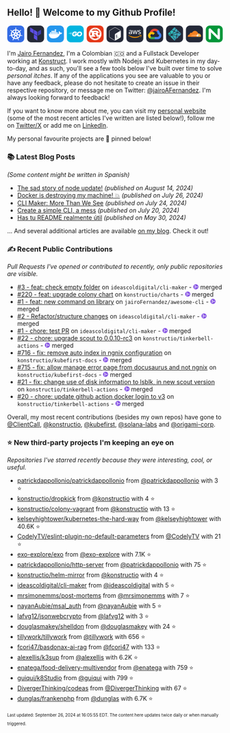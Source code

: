 <!-- DO NOT EDIT THIS FILE DIRECTLY! This file was automatically generated from the tool in this repo. -->

## Hello! 👋 Welcome to my Github Profile!

<p align="center">
  <picture>
    <source media="(prefers-color-scheme: dark)" srcset="images/icons-dark.png">
    <source media="(prefers-color-scheme: light)" srcset="images/icons-light.png">
    <img src="images/icons-dark.png" alt="technologies I use">
  </picture>
</p>

I'm [Jairo Fernandez](https://www.linkedin.com/in/jairofernandezvega/), I'm a Colombian 🇨🇴 and a Fullstack Developer working at [Konstruct](https://konstruct.io). I work mostly with Nodejs and Kubernetes in my day-to-day, and as such, you'll see a few tools below I've built over time to solve *personal itches*. If any of the applications you see are valuable to you or have any feedback, please do not hesitate to create an issue in their respective repository, or message me on Twitter: [@jairoAFernandez](https://x.com/jairoAFernandez). I'm always looking forward to feedback!

If you want to know more about me, you can visit my [personal website](https://dev.to/jairofernandez) (some of the most recent articles I've written are listed below!), follow me on [Twitter/X](https://x.com/jairoAFernandez) or add me on [LinkedIn](https://www.linkedin.com/in/jairofernandezvega/).

My personal favourite projects are 📌 pinned below!
### 📚 Latest Blog Posts

*(Some content might be written in Spanish)*


* [The sad story of node update!](https://dev.to/jairofernandez/the-sad-story-of-node-update-21gd?ref=github-profile) *(published on August 14, 2024)*
* [Docker is destroying my machine! 💥](https://dev.to/jairofernandez/docker-is-destroying-my-machine-53p4?ref=github-profile) *(published on July 26, 2024)*
* [CLI Maker: More Than We See](https://dev.to/jairofernandez/-cli-maker-more-than-we-see-3gk4?ref=github-profile) *(published on July 24, 2024)*
* [Create a simple CLI, a mess](https://dev.to/jairofernandez/create-a-simple-cli-a-mess-2g7j?ref=github-profile) *(published on July 20, 2024)*
* [Has tu README realmente útil](https://dev.to/jairofernandez/has-tu-readme-realmente-util-49ea?ref=github-profile) *(published on May 30, 2024)*

... And several additional articles are available [on my blog](https://dev.to/jairofernandez/). Check it out!
### ✍️ Recent Public Contributions

*Pull Requests I've opened or contributed to recently, only public repositories are visible.*


* [#3 - feat: check empty folder](https://github.com/ideascoldigital/cli-maker/pull/3) on `ideascoldigital/cli-maker` - <img src="images/github-merged.png" width="12px" height="12px"> merged
* [#220 - feat: upgrade colony chart](https://github.com/konstructio/charts/pull/220) on `konstructio/charts` - <img src="images/github-merged.png" width="12px" height="12px"> merged
* [#1 - feat: new command on library](https://github.com/jairoFernandez/awesome-cli/pull/1) on `jairoFernandez/awesome-cli` - <img src="images/github-merged.png" width="12px" height="12px"> merged
* [#2 - Refactor/structure changes](https://github.com/ideascoldigital/cli-maker/pull/2) on `ideascoldigital/cli-maker` - <img src="images/github-merged.png" width="12px" height="12px"> merged
* [#1 - chore: test PR](https://github.com/ideascoldigital/cli-maker/pull/1) on `ideascoldigital/cli-maker` - <img src="images/github-merged.png" width="12px" height="12px"> merged
* [#22 - chore: upgrade scout to 0.0.10-rc3](https://github.com/konstructio/tinkerbell-actions/pull/22) on `konstructio/tinkerbell-actions` - <img src="images/github-merged.png" width="12px" height="12px"> merged
* [#716 - fix: remove auto index in ngnix configuration](https://github.com/konstructio/kubefirst-docs/pull/716) on `konstructio/kubefirst-docs` - <img src="images/github-merged.png" width="12px" height="12px"> merged
* [#715 - fix: allow manage error page from docusaurus and not ngnix](https://github.com/konstructio/kubefirst-docs/pull/715) on `konstructio/kubefirst-docs` - <img src="images/github-merged.png" width="12px" height="12px"> merged
* [#21 - fix: change use of disk information to lsblk, in new scout version](https://github.com/konstructio/tinkerbell-actions/pull/21) on `konstructio/tinkerbell-actions` - <img src="images/github-merged.png" width="12px" height="12px"> merged
* [#20 - chore: update github action docker login to v3](https://github.com/konstructio/tinkerbell-actions/pull/20) on `konstructio/tinkerbell-actions` - <img src="images/github-merged.png" width="12px" height="12px"> merged

Overall, my most recent contributions (besides my own repos) have gone to 
[@ClientCall](https://github.com/ClientCall),
[@konstructio](https://github.com/konstructio),
[@kubefirst](https://github.com/kubefirst),
[@solana-labs](https://github.com/solana-labs)
and [@origami-corp](https://github.com/origami-corp).
### ⭐ New third-party projects I'm keeping an eye on

*Repositories I've starred recently because they were interesting, cool, or useful.*


* [patrickdappollonio/patrickdappollonio](https://github.com/patrickdappollonio/patrickdappollonio) from [@patrickdappollonio](https://github.com/patrickdappollonio) with 3 ⭐️
* [konstructio/dropkick](https://github.com/konstructio/dropkick) from [@konstructio](https://github.com/konstructio) with 4 ⭐️
* [konstructio/colony-vagrant](https://github.com/konstructio/colony-vagrant) from [@konstructio](https://github.com/konstructio) with 13 ⭐️
* [kelseyhightower/kubernetes-the-hard-way](https://github.com/kelseyhightower/kubernetes-the-hard-way) from [@kelseyhightower](https://github.com/kelseyhightower) with 40.6K ⭐️
* [CodelyTV/eslint-plugin-no-default-parameters](https://github.com/CodelyTV/eslint-plugin-no-default-parameters) from [@CodelyTV](https://github.com/CodelyTV) with 21 ⭐️
* [exo-explore/exo](https://github.com/exo-explore/exo) from [@exo-explore](https://github.com/exo-explore) with 7.1K ⭐️
* [patrickdappollonio/http-server](https://github.com/patrickdappollonio/http-server) from [@patrickdappollonio](https://github.com/patrickdappollonio) with 75 ⭐️
* [konstructio/helm-mirror](https://github.com/konstructio/helm-mirror) from [@konstructio](https://github.com/konstructio) with 4 ⭐️
* [ideascoldigital/cli-maker](https://github.com/ideascoldigital/cli-maker) from [@ideascoldigital](https://github.com/ideascoldigital) with 5 ⭐️
* [mrsimonemms/post-mortems](https://github.com/mrsimonemms/post-mortems) from [@mrsimonemms](https://github.com/mrsimonemms) with 7 ⭐️
* [nayanAubie/msal_auth](https://github.com/nayanAubie/msal_auth) from [@nayanAubie](https://github.com/nayanAubie) with 5 ⭐️
* [lafvg12/jsonwebcrypto](https://github.com/lafvg12/jsonwebcrypto) from [@lafvg12](https://github.com/lafvg12) with 3 ⭐️
* [douglasmakey/shelldon](https://github.com/douglasmakey/shelldon) from [@douglasmakey](https://github.com/douglasmakey) with 24 ⭐️
* [tillywork/tillywork](https://github.com/tillywork/tillywork) from [@tillywork](https://github.com/tillywork) with 656 ⭐️
* [fcori47/basdonax-ai-rag](https://github.com/fcori47/basdonax-ai-rag) from [@fcori47](https://github.com/fcori47) with 133 ⭐️
* [alexellis/k3sup](https://github.com/alexellis/k3sup) from [@alexellis](https://github.com/alexellis) with 6.2K ⭐️
* [enatega/food-delivery-multivendor](https://github.com/enatega/food-delivery-multivendor) from [@enatega](https://github.com/enatega) with 759 ⭐️
* [guiqui/k8Studio](https://github.com/guiqui/k8Studio) from [@guiqui](https://github.com/guiqui) with 799 ⭐️
* [DivergerThinking/codeas](https://github.com/DivergerThinking/codeas) from [@DivergerThinking](https://github.com/DivergerThinking) with 67 ⭐️
* [dunglas/frankenphp](https://github.com/dunglas/frankenphp) from [@dunglas](https://github.com/dunglas) with 6.7K ⭐️

<sup><sub>Last updated: September 26, 2024 at 16:05:55 EDT. The content here updates twice daily or when manually triggered.</sup></sub>
